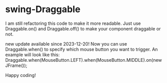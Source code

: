 # swing-Draggable
I am still refactoring this code to make it more readable. Just use Draggable.on() and Draggable.off() to make your component draggable or not.

new update available since 2023-12-20!
Now you can use Draggable.when() to specify which mouse button you want to trigger.
An example will look like this:
Draggable.when(MouseButton.LEFT).when(MouseButton.MIDDLE).on(new JFrame());

Happy coding!
